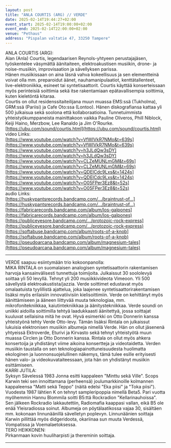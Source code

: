 ```yaml
---
layout: post
title: "ANLA COURTIS (ARG) // VERDE"
date: 2025-02-14T19:44:27+02:00
event_start: 2025-02-14T19:00:00+02:00
event_end: 2025-02-14T22:00:00+02:00
venue: "Pethaus"
address: "Pispalan valtatie 47, 33250 Tampere"
---
```


ANLA COURTIS (ARG):  
Alan (Anla) Courtis, legendaarisen Reynols-yhtyeen perustajajäsen, työskentelee väsymättä äänitaiteen, elektroakustisen musiikin, drone- ja noise-musiikin, improvisaation ja sävellyksen parissa.  
Hänen musiikissaan on aina läsnä vahva kokeellisuus ja sen elementteinä voivat olla mm. preparoidut äänet, nauhamanipulaatiot, kenttätallenteet, live-elektroniikka, esineet tai syntetisaattorit. Courtis käyttää konserteissaan myös perinteisiä soittimia sekä itse rakentamiaan epätavallisempia soittimia, kuten kieletöntä kitaraa.  
Courtis on ollut residenssitaiteilijana muun muassa EMS:ssä (Tukholma), GRM:ssä (Pariisi) ja Cafe Oto:ssa (Lontoo). Hänen diskografiansa kattaa yli 500 julkaisua sekä soolona että kollaboraatioina. Tunnetuimmista yhteistyökumppaneista mainittakoon vaikka Pauline Oliveros, Phill Niblock, Keiji Haino, Merzbow, Lee Ranaldo ja Jim O'Rourke.  
[https://ubu.com/sound/courtis.html](https://ubu.com/sound/courtis.html)  
video Links:  
[https://www.youtube.com/watch?v=VfWIVkR7NMo&t=639s](https://www.youtube.com/watch?v=VfWIVkR7NMo&t=639s)  
[https://www.youtube.com/watch?v=h3JLdQw3sDY](https://www.youtube.com/watch?v=h3JLdQw3sDY)  
[https://www.youtube.com/watch?v=CLZeMUNLmGM&t=69s](https://www.youtube.com/watch?v=CLZeMUNLmGM&t=69s)  
[https://www.youtube.com/watch?v=QDElCdc9Lxs&t=1424s](https://www.youtube.com/watch?v=QDElCdc9Lxs&t=1424s)  
[https://www.youtube.com/watch?v=O05FPer3Ez8&t=52s](https://www.youtube.com/watch?v=O05FPer3Ez8&t=52s)  
audio Links:  
[https://huskypantsrecords.bandcamp.com/…/braintrust-of…](https://huskypantsrecords.bandcamp.com/…/braintrust-of…)  
[https://fabricarecords.bandcamp.com/album/los-galpones](https://fabricarecords.bandcamp.com/album/los-galpones)  
[https://publiceyesore.bandcamp.com/…/protozoic-rock-express](https://publiceyesore.bandcamp.com/…/protozoic-rock-express)  
[https://softabuse.bandcamp.com/album/roots-of-a-knob](https://softabuse.bandcamp.com/album/roots-of-a-knob)  
[https://pseudoarcana.bandcamp.com/album/magnesium-tales](https://pseudoarcana.bandcamp.com/album/magnesium-tales)  
* * *  
VERDE saapuu esiintymään trio kokoonpanolla:  
MIKA RINTALA on suomalaisen analogisen syntetisaattorin rakentamisen harvoja kansainvälisesti tunnettuja toimijoita. Julkaissut 30 soololevyä soittaa yli 50 levyllä. Tehnyt yli 200 musiikkivideota Vimeoon. Yli 500 sävellystä elektroakustista/jazzia. Verde soittimet edustavat myös omalaatuista tyylillistä ajattelua, joka laajenee syntetisaattorirakentamisen lisäksi myös erilaisiin innovatiivisiin kielisoittimiin. Verde on kehittänyt myös äänittämiseen ja ääneen liittyvää muuta teknologiaa, mm. mikrofonitekniikkaa, kaiutintekniikkaa ja äänitystekniikkaa. Verde soundi on uniikki aidoilla soittimilla tehtyä laadukkaasti äänitettyä, jossa soittajat kuuluvat sellaisina mitä he ovat. Hyvä esimerkki on Otto Donnerin kanssa yhteistyönä tehty Verde Otto-levy. Tämän lisäksi Rintala on julkaissut lukuisia elektronisen musiikin albumeja nimellä Verde. Hän on ollut jäsenenä yhtyeissä Ektroverde, Eturivi ja Kirvasto sekä tehnyt yhteistyötä muun muassa Circlen ja Otto Donnerin kanssa. Rintala on ollut myös ahkera konsertoija ja yhdistänyt viime aikoina konsertteja ja videotaidetta. Verden musiikin taustalla on sen teknologiapainottuneisuudesta huolimatta ekologinen ja luonnonsuojelullinen näkemys, tämä tulee esille erityisesti hänen valo- ja videokuvataiteessaan, jota hän on yhdistänyt musiikin esittämiseen.  
KARRI JUTILA:  
Syksyn Sävelessä 1983 Jonna esitti kappaleen "Minttu sekä Ville". Scops Karwin teki sen innoittamana (perheensä) joulumarkkinoille kolmannen kappaleensa "Matti sekä Teppo" (näitä edelsi "Eka piisi" ja "Toka piisi"). Vuodesta 1987 lähtien K on tehnyt sampleripoppia nimellä Beta5. Pari vuotta myöhemmin Hannu Blommila soitti B5:ttä Rockradion "Kellarinauhoissa". Sen jälkeen Rockradio lakkautettiin, Radiomafia kaappasi vallan, eikä B5 ole enää Yleisradiossa soinut. Albumeja on pöytälaatikossa vajaa 30, sisältäen mm. kokonaan linnunäänillä sävelletyn poplevyn. Linnunäänien soittaja Karwin pillittää myös didgeridoota, okariinaa sun muuta Verdessä, Vompatissa ja Voemalaetoksessa.  
TERO HEIKKONEN:  
Pirkanmaan kovin huuliharpisti ja thereminin soittaja.  
________________________________________________
